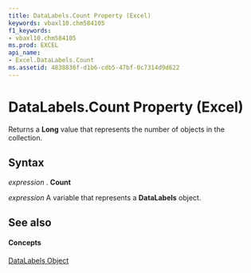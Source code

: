 ```yaml
---
title: DataLabels.Count Property (Excel)
keywords: vbaxl10.chm584105
f1_keywords:
- vbaxl10.chm584105
ms.prod: EXCEL
api_name:
- Excel.DataLabels.Count
ms.assetid: 4838836f-d1b6-cdb5-47bf-0c7314d9d622
---
```



# DataLabels.Count Property (Excel)

Returns a  **Long** value that represents the number of objects in the collection.


## Syntax

 _expression_ . **Count**

 _expression_ A variable that represents a **DataLabels** object.


## See also


#### Concepts


[DataLabels Object](datalabels-object-excel.md)

